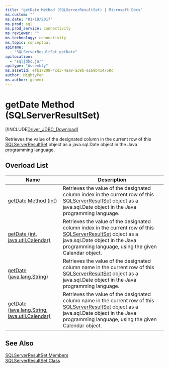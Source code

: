 ```yaml
---
title: "getDate Method (SQLServerResultSet) | Microsoft Docs"
ms.custom: ""
ms.date: "01/19/2017"
ms.prod: sql
ms.prod_service: connectivity
ms.reviewer: ""
ms.technology: connectivity
ms.topic: conceptual
apiname: 
  - "SQLServerResultSet.getDate"
apilocation: 
  - "sqljdbc.jar"
apitype: "Assembly"
ms.assetid: efb17208-4cd3-4aa8-a39b-e169b414758c
author: MightyPen
ms.author: genemi
---
```

# getDate Method (SQLServerResultSet)
[!INCLUDE[Driver_JDBC_Download](../../../includes/driver_jdbc_download.md)]

  Retrieves the value of the designated column in the current row of this [SQLServerResultSet](../../../connect/jdbc/reference/sqlserverresultset-class.md) object as a java.sql.Date object in the Java programming language.  
  
## Overload List  
  
|Name|Description|  
|----------|-----------------|  
|[getDate Method (int)](../../../connect/jdbc/reference/getdate-method-int-sqlserverresultset.md)|Retrieves the value of the designated column index in the current row of this [SQLServerResultSet](../../../connect/jdbc/reference/sqlserverresultset-class.md) object as a java.sql.Date object in the Java programming language.|  
|[getDate (int, java.util.Calendar)](../../../connect/jdbc/reference/getdate-method-int-java-util-calendar-sqlserverresultset.md)|Retrieves the value of the designated column index in the current row of this [SQLServerResultSet](../../../connect/jdbc/reference/sqlserverresultset-class.md) object as a java.sql.Date object in the Java programming language, using the given Calendar object.|  
|[getDate (java.lang.String)](../../../connect/jdbc/reference/getdate-method-java-lang-string-sqlserverresultset.md)|Retrieves the value of the designated column name in the current row of this [SQLServerResultSet](../../../connect/jdbc/reference/sqlserverresultset-class.md) object as a java.sql.Date object in the Java programming language.|  
|[getDate (java.lang.String, java.util.Calendar)](../../../connect/jdbc/reference/getdate-method-java-lang-string-java-util-calendar-sqlserverresultset.md)|Retrieves the value of the designated column name in the current row of this [SQLServerResultSet](../../../connect/jdbc/reference/sqlserverresultset-class.md) object as a java.sql.Date object in the Java programming language, using the given Calendar object.|  
  
## See Also  
 [SQLServerResultSet Members](../../../connect/jdbc/reference/sqlserverresultset-members.md)   
 [SQLServerResultSet Class](../../../connect/jdbc/reference/sqlserverresultset-class.md)  
  
  
